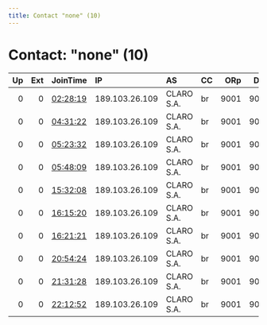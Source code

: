 ```yaml
---
title: Contact "none" (10)
---
```


# Contact: "none" (10)

|   Up |   Ext | JoinTime                                                                                            | IP             | AS         | CC   |   ORp |   Dirp | OS    | Version   | Nickname   |   eFamMembers |
|-----:|------:|:----------------------------------------------------------------------------------------------------|:---------------|:-----------|:-----|------:|-------:|:------|:----------|:-----------|--------------:|
|    0 |     0 | [02:28:19](https://metrics.torproject.org/rs.html#details/511100F344D04DB0A1AE41483B44D398E79CB87A) | 189.103.26.109 | CLARO S.A. | br   |  9001 |   9030 | Linux | 0.3.2.10  | bcm2837    |             1 |
|    0 |     0 | [04:31:22](https://metrics.torproject.org/rs.html#details/1309DA7D88E3B0173A3310FC18E6B6DD7C2193B2) | 189.103.26.109 | CLARO S.A. | br   |  9001 |   9030 | Linux | 0.3.2.10  | bcm2837    |             1 |
|    0 |     0 | [05:23:32](https://metrics.torproject.org/rs.html#details/7FB0879E29D457A5AAED1A715B2F7A5FFAE211B5) | 189.103.26.109 | CLARO S.A. | br   |  9001 |   9030 | Linux | 0.3.2.10  | bcm2837    |             1 |
|    0 |     0 | [05:48:09](https://metrics.torproject.org/rs.html#details/625A2F2EB62909502AE2CF7C7CF22EC7229F448F) | 189.103.26.109 | CLARO S.A. | br   |  9001 |   9030 | Linux | 0.3.2.10  | bcm2837    |             1 |
|    0 |     0 | [15:32:08](https://metrics.torproject.org/rs.html#details/84AA2482F17E7A0D6F6B4363B65E0EDCF522E53A) | 189.103.26.109 | CLARO S.A. | br   |  9001 |   9030 | Linux | 0.3.2.10  | bcm2837    |             1 |
|    0 |     0 | [16:15:20](https://metrics.torproject.org/rs.html#details/3E6672C656332BFA773D0EC592007B4033B9BB26) | 189.103.26.109 | CLARO S.A. | br   |  9001 |   9030 | Linux | 0.3.2.10  | bcm2837    |             1 |
|    0 |     0 | [16:21:21](https://metrics.torproject.org/rs.html#details/2C760000D8ECB6DBAC7614E2F512476181261469) | 189.103.26.109 | CLARO S.A. | br   |  9001 |   9030 | Linux | 0.3.2.10  | bcm2837    |             1 |
|    0 |     0 | [20:54:24](https://metrics.torproject.org/rs.html#details/C331A0CC1C536777187AF5EDB26CD70F57CCFECD) | 189.103.26.109 | CLARO S.A. | br   |  9001 |   9030 | Linux | 0.3.2.10  | bcm2837    |             1 |
|    0 |     0 | [21:31:28](https://metrics.torproject.org/rs.html#details/8A9AE0D528EB128B28D64831403197A55D005B12) | 189.103.26.109 | CLARO S.A. | br   |  9001 |   9030 | Linux | 0.3.2.10  | bcm2837    |             1 |
|    0 |     0 | [22:12:52](https://metrics.torproject.org/rs.html#details/EA0B73CB609DBBF364568CFB0B05AE336613F093) | 189.103.26.109 | CLARO S.A. | br   |  9001 |   9030 | Linux | 0.3.2.10  | bcm2837    |             1 |
